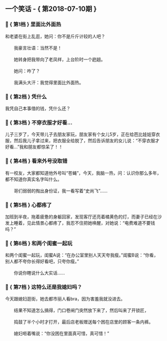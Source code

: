 ## 一个笑话 - { 第2018-07-10期 }
</hr>

### :jack_o_lantern: { 第1档 } 里面比外面热
和老婆在街上乱逛，她问：你不是斤斤计较的人吧？<br/><br/>　　我豪言壮语：当然不是！<br/><br/>　　她转身把我带向了老凤祥，上台阶时一个趔趄。<br/><br/>　　她问：咋了？<br/><br/>　　我满头大汗：我觉得里面比外面热。


### :jack_o_lantern: { 第2档 } 凭什么
我凭自己本事借的钱，凭什么还？


### :jack_o_lantern: { 第3档 } 不穿衣服才好看…
儿子三岁了，今天带儿子去朋友家玩，朋友家有个女儿5岁，正在给芭比娃娃穿衣服，然后我儿子拿过来，把衣服全给脱了，然后告诉朋友的女儿说：“不穿衣服才好看…”我和朋友都惊呆了！！


### :jack_o_lantern: { 第4档 } 看来外号没取错
有一校友，大家都知道他外号叫“苍蝇”，今天，我脑一热，问：认识你那么多年，都不知道你真实名字叫什么。<br/><br/>　　哥们弱弱的掏出身份证，我一看写着“史尚飞”……


### :jack_o_lantern: { 第5档 } 心都疼了
加班到半夜，拖着疲惫的身躯回家，发现客厅还亮着橘黄色的灯，而妻子已经在沙发上睡着，见此情景心都疼了，我忍不住把她唤醒，对她说：“电费难道不要钱吗？”


### :jack_o_lantern: { 第6档 } 和两个闺蜜一起玩
和两个闺蜜一起玩，闺蜜A说：“在办公室里别人天天夸我瘦。”闺蜜B说：“你看，别人都不夸你长得好看吧，只夸你瘦。”<br/><br/>　　你说你瞎说什么大实话……


### :jack_o_lantern: { 第7档 } 这特么还是我媳妇吗？
今天跟媳妇逛街，她去都市丽人看bra，因为害羞我就没进去。<br/><br/>　　结果不知道怎么搞得，门口卷闸门突然放下来了，然后叫来了开锁匠，<br/><br/>　　捣鼓了半个小时才打开，最后店老板赠送每个困在店里的顾客一条内裤。<br/><br/>　　媳妇咂着嘴说：“你没困在里面真可惜，真可惜！”

